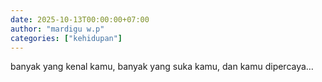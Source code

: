 ```yaml
---
date: 2025-10-13T00:00:00+07:00
author: "mardigu w.p"
categories: ["kehidupan"]
---
```


banyak yang kenal kamu, banyak yang suka kamu, dan kamu dipercaya…